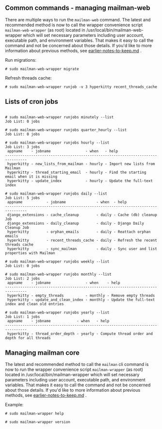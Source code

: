 
## Common commands - managing mailman-web  

There are multiple ways to run the `mailman-web` command. The latest and recommended method is now to call the wrapper convenience script `mailman-web-wrapper` (as root) located in /usr/local/bin/mailman-web-wrapper which will set necessary parameters including user account, executable path, and environment variables. That makes it easy to call the command and not be concerned about those details. If you'd like to more information about previous methods, see [earlier-notes-to-keep.md](earlier-notes-to-keep.md) .

Run migrations:  

```
# sudo mailman-web-wrapper migrate
```

Refresh threads cache:  

```
# sudo mailman-web-wrapper runjob -v 3 hyperkitty recent_threads_cache
```

## Lists of cron jobs

```

# sudo mailman-web-wrapper runjobs minutely --list
Job List: 0 jobs

# sudo mailman-web-wrapper runjobs quarter_hourly --list
Job List: 0 jobs

# sudo mailman-web-wrapper runjobs hourly --list
Job List: 3 jobs
 appname    - jobname                - when   - help
--------------------------------------------------------------------------------
 hyperkitty - new_lists_from_mailman - hourly - Import new lists from Mailman
 hyperkitty - thread_starting_email  - hourly - Find the starting email when it is missing
 hyperkitty - update_index           - hourly - Update the full-text index

# sudo mailman-web-wrapper runjobs daily --list
Job List: 5 jobs
 appname           - jobname              - when  - help
--------------------------------------------------------------------------------
 django_extensions - cache_cleanup        - daily - Cache (db) cleanup Job
 django_extensions - daily_cleanup        - daily - Django Daily Cleanup Job
 hyperkitty        - orphan_emails        - daily - Reattach orphan emails
 hyperkitty        - recent_threads_cache - daily - Refresh the recent threads cache
 hyperkitty        - sync_mailman         - daily - Sync user and list properties with Mailman

# sudo mailman-web-wrapper runjobs weekly --list
Job List: 0 jobs

# sudo mailman-web-wrapper runjobs monthly --list
Job List: 2 jobs
 appname    - jobname                - when    - help
--------------------------------------------------------------------------------
 hyperkitty - empty_threads          - monthly - Remove empty threads
 hyperkitty - update_and_clean_index - monthly - Update the full-text index and clean old entries

# sudo mailman-web-wrapper runjobs yearly --list
Job List: 1 jobs
 appname    - jobname            - when   - help
--------------------------------------------------------------------------------
 hyperkitty - thread_order_depth - yearly - Compute thread order and depth for all threads

```

## Managing mailman core

The latest and recommended method to call the `mailman` cli command is now to run the wrapper convenience script `mailman-wrapper` (as root) located in /usr/local/bin/mailman-wrapper which will set necessary parameters including user account, executable path, and environment variables. That makes it easy to call the command and not be concerned about those details. If you'd like to more information about previous methods, see [earlier-notes-to-keep.md](earlier-notes-to-keep.md) .

Example:

```
# sudo mailman-wrapper help

# sudo mailman-wrapper version
```

